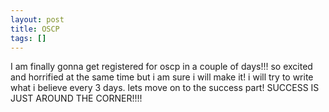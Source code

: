 ```yaml
---
layout: post
title: OSCP
tags: []
---
```

I am finally gonna get registered for oscp in a couple of days!!! so excited and horrified at the same time but i am sure i will make it! i will try to write what i believe every 3 days. lets move on to the success part!
SUCCESS IS JUST AROUND THE CORNER!!!!
